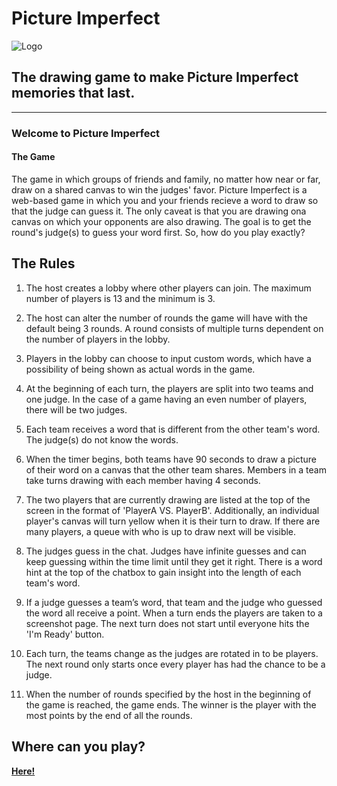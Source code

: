 # Picture Imperfect

![Logo](/media//Logo.svg)

## The drawing game to make Picture Imperfect memories that last.

---

### Welcome to Picture Imperfect

#### The Game

The game in which groups of friends and family, no matter how near or far, draw on a shared canvas to win the judges' favor. Picture Imperfect is a web-based game in which you and your friends recieve a word to draw so that the judge can guess it. The only caveat is that you are drawing ona canvas on which your opponents are also drawing. The goal is to get the round's judge(s) to guess your word first. So, how do you play exactly?

## The Rules

1. The host creates a lobby where other players can join. The maximum number of players is 13 and the minimum is 3.

2. The host can alter the number of rounds the game will have with the default being 3 rounds. A round consists of multiple turns dependent on the number of players in the lobby.

3. Players in the lobby can choose to input custom words, which have a possibility of being shown as actual words in the game.

4. At the beginning of each turn, the players are split into two teams and one judge. In the case of a game having an even number of players, there will be two judges.

5. Each team receives a word that is different from the other team's word. The judge(s) do not know the words.

6. When the timer begins, both teams have 90 seconds to draw a picture of their word on a canvas that the other team shares. Members in a team take turns drawing with each member having 4 seconds.

7. The two players that are currently drawing are listed at the top of the screen in the format of 'PlayerA VS. PlayerB'. Additionally, an individual player's canvas will turn yellow when it is their turn to draw. If there are many players, a queue with who is up to draw next will be visible.

8. The judges guess in the chat. Judges have infinite guesses and can keep guessing within the time limit until they get it right. There is a word hint at the top of the chatbox to gain insight into the length of each team's word.

9. If a judge guesses a team’s word, that team and the judge who guessed the word all receive a point. When a turn ends the players are taken to a screenshot page. The next turn does not start until everyone hits the 'I'm Ready' button.

10. Each turn, the teams change as the judges are rotated in to be players. The next round only starts once every player has had the chance to be a judge.

11. When the number of rounds specified by the host in the beginning of the game is reached, the game ends. The winner is the player with the most points by the end of all the rounds.

## Where can you play?

<b> <a href="https://picture-imperfect.herokuapp.com/" title="picture-imperfect-heroku">Here!</a> </b>
